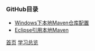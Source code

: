 ### GitHub目录

* [Windows下本地Maven仓库配置](201903001.md)
* [Eclipse引用本地Maven](201903002.md)


[首页](../../README.md)  [学习总览](../../introduction/studyCatalogList.md)